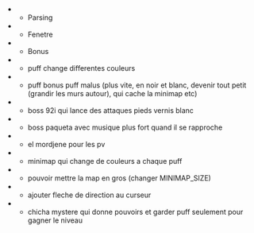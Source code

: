 - - Parsing
- - Fenetre
- - Bonus

- - puff change differentes couleurs
- - puff bonus puff malus (plus vite, en noir et blanc, devenir tout petit (grandir les murs autour), qui cache la minimap etc)
- - boss 92i qui lance des attaques pieds vernis blanc
- - boss paqueta avec musique plus fort quand il se rapproche
- - el mordjene pour les pv
- - minimap qui change de couleurs a chaque puff
- - pouvoir mettre la map en gros (changer MINIMAP_SIZE)
- - ajouter fleche de direction au curseur
- - chicha mystere qui donne pouvoirs et garder puff seulement pour gagner le niveau
